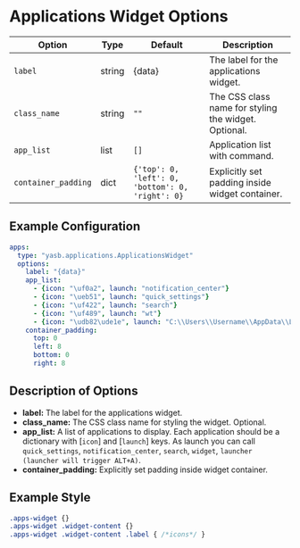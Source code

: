 # Applications Widget Options
| Option     | Type   | Default | Description                                                                 |
|------------|--------|---------|-----------------------------------------------------------------------------|
| `label`   | string | {data}    | The label for the applications widget.                                      |
| `class_name` | string | `""` | The CSS class name for styling the widget. Optional.                        |
| `app_list`  | list   | `[]`| Application list with command. |
| `container_padding`  | dict | `{'top': 0, 'left': 0, 'bottom': 0, 'right': 0}`      | Explicitly set padding inside widget container.

## Example Configuration

```yaml
apps:
  type: "yasb.applications.ApplicationsWidget"
  options:
    label: "{data}"
    app_list:
      - {icon: "\uf0a2", launch: "notification_center"}
      - {icon: "\ueb51", launch: "quick_settings"}
      - {icon: "\uf422", launch: "search"}
      - {icon: "\uf489", launch: "wt"}
      - {icon: "\udb82\ude1e", launch: "C:\\Users\\Username\\AppData\\Local\\Programs\\Microsoft VS Code\\Code.exe"}
    container_padding: 
      top: 0
      left: 8
      bottom: 0
      right: 8
```

## Description of Options
- **label:** The label for the applications widget.
- **class_name:** The CSS class name for styling the widget. Optional.
- **app_list:** A list of applications to display. Each application should be a dictionary with [`icon`] and [`launch`] keys. As launch you can call `quick_settings`, `notification_center`, `search`, `widget`, `launcher (launcher will trigger ALT+A)`.
- **container_padding:** Explicitly set padding inside widget container.

## Example Style
```css
.apps-widget {}
.apps-widget .widget-content {}
.apps-widget .widget-content .label { /*icons*/ } 
```